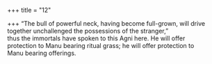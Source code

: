 +++
title = "12"

+++
“The bull of powerful neck, having become full-grown, will drive  together unchallenged the possessions of the stranger,”  
thus the immortals have spoken to this Agni here. He will offer  
protection to Manu bearing ritual grass; he will offer protection to  
Manu bearing offerings.  